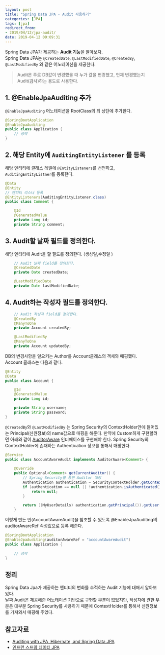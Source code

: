 ```yaml
---
layout: post
title: "Spring Data JPA - Audit 사용하기"
categories: [JPA]
tags: [jpa]
redirect_from: 
- 2019/04/12/jpa-audit/
date: 2019-04-12 09:09:31
---
```


Spring Data JPA가 제공하는 **Audit 기능**을 알아보자.  
Spring Data JPA는 `@CreatedDate`, `@LastModifiedDate`, `@CreatedBy`, `@LastModifiedBy` 와 같은 어노테이션을 제공한다.
> Audit은 주로 DB값이 변경했을 때 누가 값을 변경했고, 언제 변경했는지 Audit(감사)하는 용도로 사용한다.

## 1. @EnableJpaAuditing 추가
`@EnableJpaAuditing` 어노테이션을 RootClass의 최 상단에 추가한다.

```java
@SpringBootApplication
@EnableJpaAuditing
public class Application {
    // 생략
}
```

## 2. 해당 Entity에 `AuditingEntityListener` 를 등록
해당 엔티티에 클래스 레벨에 `@EntityListeners`를 선언하고, `AuditingEntityListner`를 등록한다. 

```java
@Data
@Entity
// 엔티티 리스너 등록
@EntityListeners(AuditingEntityListener.class)
public class Comment {

    @Id
    @GeneratedValue
    private Long id;
    private String comment;

```

## 3. Audit할 날짜 필드를 정의한다. 
해당 엔티티에 Audit을 할 필드를 정의한다. (생성일,수정일 )

```java
    // Audit 날짜 field를 정의한다.
    @CreatedDate
    private Date createdDate;

    @LastModifiedDate
    private Date lastModifiedDate;

```

## 4. Audit하는 작성자 필드를 정의한다.

```java
    // Audit 작성자 field를 정의한다.
    @CreatedBy
    @ManyToOne
    private Account createdBy;

    @LastModifiedBy
    @ManyToOne
    private Account updatedBy;

```

DB의 변경사항을 일으키는 Author를 Account클래스의 객체와 매핑했다.  
Account 클래스는 다음과 같다. 
```java
@Entity
@Data
public class Account {

    @Id
    @GeneratedValue
    private Long id;

    private String username;
    private String password;
}
```

`@CreatedBy`와 `@LastModifiedBy` 는 Spring Security의 ContextHolder안에 들어있는 Principal(신원정보)의 name값으로 매핑을 해준다.
만약에 Custom하게 구현할려면 아래와 같이 [AuditorAware](https://docs.spring.io/spring-data/commons/docs/current/api/org/springframework/data/domain/AuditorAware.html) 인터페이스를 구현해야 한다.
Spring Security의 ContextHolder에 존재하는 Authentication 정보를 통해서 매핑한다.
```java
@Service
public class AccountAwareAudit implements AuditorAware<Comment> {
    
    @Override
    public Optional<Comment> getCurrentAuditor() {
        // Spring Security를 통한 Auditor 매핑
        Authentication authentication = SecurityContextHolder.getContext().getAuthentication();
        if (authentication == null || !authentication.isAuthenticated()) {
            return null;
        }

        return ((MyUserDetails) authentication.getPrincipal()).getUser();
    }

```

이렇게 만든 빈(AccountAwareAudit)을 참조할 수 있도록 @EnableJpaAuditing의 auditorAwareRef 속성값으로 등록 해준다.

```java
@SpringBootApplication
@EnableJpaAuditing(auditorAwareRef = "accountAwareAudit")
public class Application {
    
    // 생략
}
```

## 정리

Spring Data Jpa가 제공하는 엔티티의 변화를 추적하는 Audit 기능에 대해서 알아보았다.  
날짜 Audit은 제공해준 어노테이션 기반으로 구현할 부분이 없었지만, 작성자에 관한 부분은 대부분 Spring Security를 사용하기 때문에 ContextHolder를 통해서 신원정보를 가져와서 매핑해 주었다.


## 참고자료
- [Auditing with JPA, Hibernate, and Spring Data JPA
](https://www.baeldung.com/database-auditing-jpa)
- [인프런 스프링 데이터 JPA](https://www.inflearn.com/course/%EC%8A%A4%ED%94%84%EB%A7%81-%EB%8D%B0%EC%9D%B4%ED%84%B0-jpa)